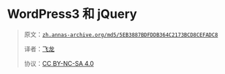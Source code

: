 # WordPress3 和 jQuery

> 原文：[`zh.annas-archive.org/md5/5EB3887BDFDDB364C2173BCD8CEFADC8`](https://zh.annas-archive.org/md5/5EB3887BDFDDB364C2173BCD8CEFADC8)
> 
> 译者：[飞龙](https://github.com/wizardforcel)
> 
> 协议：[CC BY-NC-SA 4.0](http://creativecommons.org/licenses/by-nc-sa/4.0/)